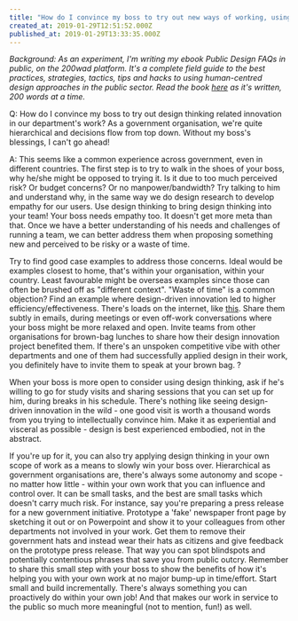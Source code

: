 ```yaml
---
title: "How do I convince my boss to try out new ways of working, using design thinking?"
created_at: 2019-01-29T12:51:52.000Z
published_at: 2019-01-29T13:33:35.000Z
---
```

_Background: As an experiment, I'm writing my ebook Public Design FAQs in public, on the 200wad platform. It's a complete field guide to the best practices, strategies, tactics, tips and hacks to using human-centred design approaches in the public sector. Read the book [here](https://200wordsaday.com/search?category=publicdesignfaqs) as it's written, 200 words at a time._

  

Q: How do I convince my boss to try out design thinking related innovation in our department's work? As a government organisation, we're quite hierarchical and decisions flow from top down. Without my boss's blessings, I can't go ahead! 

  

A: This seems like a common experience across government, even in different countries. The first step is to try to walk in the shoes of your boss, why he/she might be opposed to trying it. Is it due to too much perceived risk? Or budget concerns? Or no manpower/bandwidth? Try talking to him and understand why, in the same way we do design research to develop empathy for our users. Use design thinking to bring design thinking into your team! Your boss needs empathy too. It doesn't get more meta than that. Once we have a better understanding of his needs and challenges of running a team, we can better address them when proposing something new and perceived to be risky or a waste of time.

  

Try to find good case examples to address those concerns. Ideal would be examples closest to home, that's within your organisation, within your country. Least favourable might be overseas examples since those can often be brushed off as "different context". "Waste of time" is a common objection? Find an example where design-driven innovation led to higher efficiency/effectiveness. There's loads on the internet, like [this](https://thisisdesignthinking.net/2016/05/the-good-kitchen/). Share them subtly in emails, during meetings or even off-work conversations where your boss might be more relaxed and open. Invite teams from other organisations for brown-bag lunches to share how their design innovation project benefited them. If there's an unspoken competitive vibe with other departments and one of them had successfully applied design in their work, you definitely have to invite them to speak at your brown bag. ?

  

When your boss is more open to consider using design thinking, ask if he's willing to go for study visits and sharing sessions that you can set up for him, during breaks in his schedule. There's nothing like seeing design-driven innovation in the wild - one good visit is worth a thousand words from you trying to intellectually convince him. Make it as experiential and visceral as possible - design is best experienced embodied, not in the abstract.

  

If you're up for it, you can also try applying design thinking in your own scope of work as a means to slowly win your boss over. Hierarchical as government organisations are, there's always some autonomy and scope - no matter how little - within your own work that you can influence and control over. It can be small tasks, and the best are small tasks which doesn't carry much risk. For instance, say you're preparing a press release for a new government initiative. Prototype a 'fake' newspaper front page by sketching it out or on Powerpoint and show it to your colleagues from other departments not involved in your work. Get them to remove their government hats and instead wear their hats as citizens and give feedback on the prototype press release. That way you can spot blindspots and potentially contentious phrases that save you from public outcry. Remember to share this small step with your boss to show the benefits of how it's helping you with your own work at no major bump-up in time/effort. Start small and build incrementally. There's always something you can proactively do within your own job! And that makes our work in service to the public so much more meaningful (not to mention, fun!) as well.
